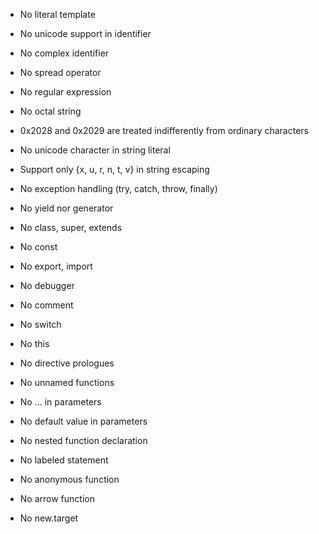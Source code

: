 * No literal template
* No unicode support in identifier
* No complex identifier
* No spread operator
* No regular expression
* No octal string
* 0x2028 and 0x2029 are treated indifferently from ordinary characters
* No unicode character in string literal
* Support only \{x, u, r, n, t, v} in string escaping
* No exception handling (try, catch, throw, finally)
* No yield nor generator
* No class, super, extends
* No const
* No export, import
* No debugger
* No <!-- , --> comment
* No switch
* No this

* No directive prologues
* No unnamed functions
* No ... in parameters
* No default value in parameters
* No nested function declaration
* No labeled statement
* No anonymous function
* No arrow function
* No new.target
